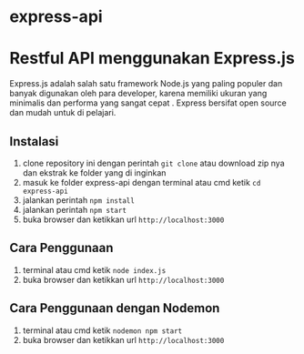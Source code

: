 # express-api
# Restful API menggunakan Express.js
Express.js adalah salah satu framework Node.js yang paling populer dan banyak digunakan oleh para developer, karena memiliki ukuran yang minimalis dan performa yang sangat cepat . Express bersifat open source dan mudah untuk di pelajari.

## Instalasi
1. clone repository ini dengan perintah `git clone` atau download zip nya dan ekstrak ke folder yang di inginkan
2. masuk ke folder express-api dengan terminal atau cmd ketik `cd express-api`
3. jalankan perintah `npm install`
4. jalankan perintah `npm start`
5. buka browser dan ketikkan url `http://localhost:3000`

## Cara Penggunaan
1. terminal atau cmd ketik `node index.js`
2. buka browser dan ketikkan url `http://localhost:3000`

## Cara Penggunaan dengan Nodemon
1. terminal atau cmd ketik `nodemon npm start`
2. buka browser dan ketikkan url `http://localhost:3000`

